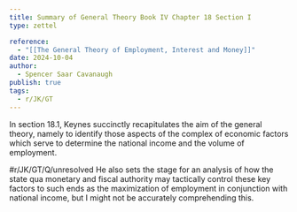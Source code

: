 ```yaml
---
title: Summary of General Theory Book IV Chapter 18 Section I
type: zettel

reference:
  - "[[The General Theory of Employment, Interest and Money]]"
date: 2024-10-04
author:
  - Spencer Saar Cavanaugh
publish: true
tags:
  - r/JK/GT
---
```


In section 18.1, Keynes succinctly recapitulates the aim of the general theory, namely to identify those aspects of the complex of economic factors which serve to determine the national income and the volume of employment.

#r/JK/GT/Q/unresolved He also sets the stage for an analysis of how the state qua monetary and fiscal authority may tactically control these key factors to such ends as the maximization of employment in conjunction with national income, but I might not be accurately comprehending this.
